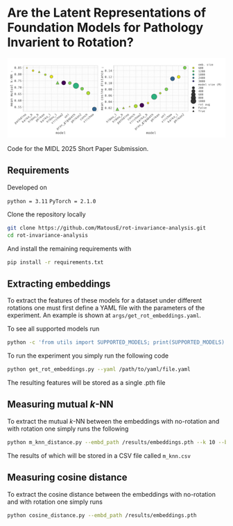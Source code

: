 # Are the Latent Representations of Foundation Models for Pathology Invarient to Rotation?

<img src="./assets/rot-distance-plot.svg">

Code for the MIDL 2025 Short Paper Submission.

## Requirements
Developed on 

`python = 3.11` `PyTorch = 2.1.0`

Clone the repository locally
```bash
git clone https://github.com/MatousE/rot-invariance-analysis.git
cd rot-invariance-analysis
```
And install the remaining requirements with
```bash
pip install -r requirements.txt
```
## Extracting embeddings
To extract the features of these models for a dataset under different rotations one must first define
a YAML file with the parameters of the experiment. An example is shown at `args/get_rot_embeddings.yaml`.

To see all supported models run
```bash
python -c 'from utils import SUPPORTED_MODELS; print(SUPPORTED_MODELS)'
```

To run the experiment you simply run the following code

```bash
python get_rot_embeddings.py --yaml /path/to/yaml/file.yaml
```
The resulting features will be stored as a single .pth file

## Measuring mutual $k$-NN 
To extract the mutual $k$-NN between the embeddings with no-rotation and with rotation one simply runs the 
following

```bash
python m_knn_distance.py --embd_path /results/embeddings.pth --k 10 --batch_size 1024
```
The results of which will be stored in a CSV file called `m_knn.csv`

## Measuring cosine distance
To extract the cosine distance between the embeddings with no-rotation and with rotation one simply runs

```bash
python cosine_distance.py --embd_path /results/embeddings.pth
```
